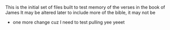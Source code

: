This is the initial set of files built to test memory of the verses in the book of James
It may be altered later to include more of the bible, it may not be
+ one more change cuz I need to test pulling
yee yeeet